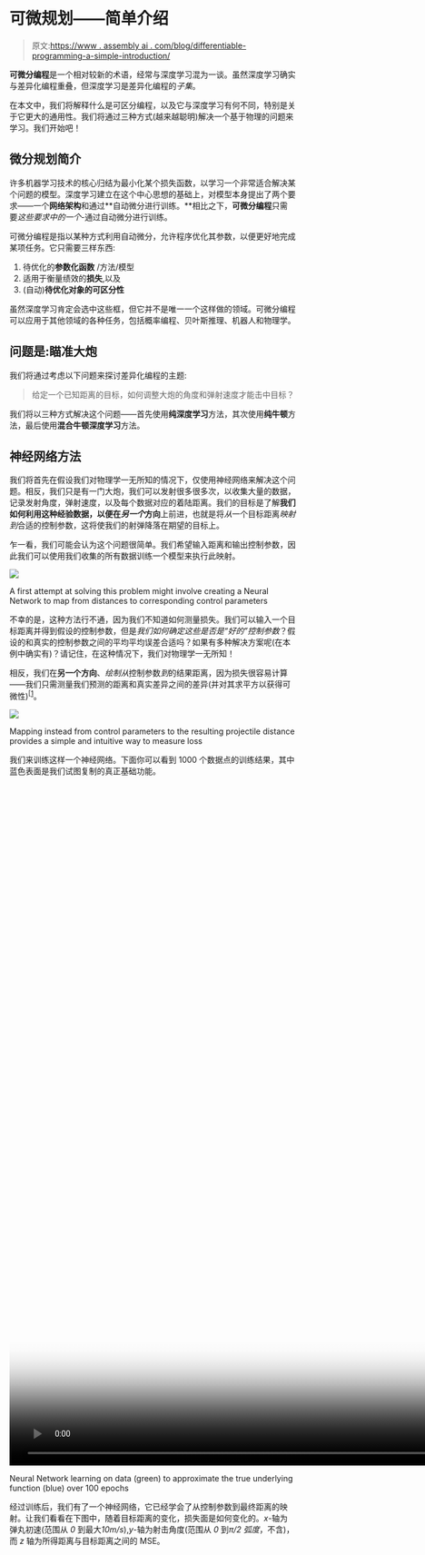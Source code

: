 # 可微规划——简单介绍

> 原文:[https://www . assembly ai . com/blog/differentiable-programming-a-simple-introduction/](https://www.assemblyai.com/blog/differentiable-programming-a-simple-introduction/)

**可微分编程**是一个相对较新的术语，经常与深度学习混为一谈。虽然深度学习确实与差异化编程重叠，但深度学习是差异化编程的*子集*。

在本文中，我们将解释什么是可区分编程，以及它与深度学习有何不同，特别是关于它更大的通用性。我们将通过三种方式(越来越聪明)解决一个基于物理的问题来学习。我们开始吧！

## 微分规划简介

许多机器学习技术的核心归结为最小化某个损失函数，以学习一个非常适合解决某个问题的模型。深度学习建立在这个中心思想的基础上，对模型本身提出了两个要求——一个**网络架构**和通过**自动微分进行训练。**相比之下，**可微分编程**只需要*这些要求中的一个*-通过自动微分进行训练。

可微分编程是指以某种方式利用自动微分，允许程序优化其参数，以便更好地完成某项任务。它只需要三样东西:

1.  待优化的**参数化函数** /方法/模型
2.  适用于衡量绩效的**损失**,以及
3.  (自动)**待优化对象的可区分性**

虽然深度学习肯定会选中这些框，但它并不是唯一一个这样做的领域。可微分编程可以应用于其他领域的各种任务，包括概率编程、贝叶斯推理、机器人和物理学。

## 问题是:瞄准大炮

我们将通过考虑以下问题来探讨差异化编程的主题:

> 给定一个已知距离的目标，如何调整大炮的角度和弹射速度才能击中目标？

我们将以三种方式解决这个问题——首先使用**纯深度学习**方法，其次使用**纯牛顿**方法，最后使用**混合牛顿深度学习**方法。

## 神经网络方法

我们将首先在假设我们对物理学一无所知的情况下，仅使用神经网络来解决这个问题。相反，我们只是有一门大炮，我们可以发射很多很多次，以收集大量的数据，记录发射角度，弹射速度，以及每个数据对应的着陆距离。我们的目标是了解**我们如何利用这种经验数据，以便在*另一个*方向**上前进，也就是将*从*一个目标距离*映射到*合适的控制参数，这将使我们的射弹降落在期望的目标上。

乍一看，我们可能会认为这个问题很简单。我们希望输入距离和输出控制参数，因此我们可以使用我们收集的所有数据训练一个模型来执行此映射。

![](../Images/d7a4ddae15cccc52b6be5bdafff1d326.png)

A first attempt at solving this problem might involve creating a Neural Network to map from distances to corresponding control parameters

不幸的是，这种方法行不通，因为我们不知道如何测量损失。我们可以输入一个目标距离并得到假设的控制参数，但是*我们如何确定这些是否是“好的”控制参数*？假设的和真实的控制参数之间的平均平均误差合适吗？如果有多种解决方案呢(在本例中确实有)？请记住，在这种情况下，我们对物理学一无所知！

相反，我们在**另一个方向**、*绘制从*控制参数*到*的结果距离，因为损失很容易计算——我们只需测量我们预测的距离和真实差异之间的差异(并对其求平方以获得可微性)<sup>[[1](https://www.assemblyai.com/blog/differentiable-programming-a-simple-introduction#footnotes)</sup>。

![](../Images/66c08504f1e35bd3c4dace79f4f7b587.png)

Mapping instead from control parameters to the resulting projectile distance provides a simple and intuitive way to measure loss

我们来训练这样一个神经网络。下面你可以看到 1000 个数据点的训练结果，其中蓝色表面是我们试图复制的真正基础功能。

<video src="https://www.assemblyai.com/blog/content/media/2022/02/NN_fitting.mp4" poster="https://img.spacergif.org/v1/1600x1200/0a/spacer.png" width="1600" height="1200" loop="" autoplay="" muted="" playsinline="" preload="metadata" style="background: transparent url('https://www.assemblyai.com/blog/content/images/2022/02/media-thumbnail-ember172.jpg') 50% 50% / cover no-repeat;">0:00/<input type="range" class="kg-video-seek-slider" max="100" value="0"><button class="kg-video-playback-rate">1×</button><input type="range" class="kg-video-volume-slider" max="100" value="100"></video>

Neural Network learning on data (green) to approximate the true underlying function (blue) over 100 epochs

经过训练后，我们有了一个神经网络，它已经学会了从控制参数到最终距离的映射。让我们看看在下图中，随着目标距离的变化，损失面是如何变化的。*x*-轴为弹丸初速(范围从 *0* 到最大*10m/s*),*y*-轴为射击角度(范围从 *0* 到*π/2 弧度*，不含)，而 *z* 轴为所得距离与目标距离之间的 MSE。

<video src="https://www.assemblyai.com/blog/content/media/2022/02/nn_loss_anim.mp4" poster="https://img.spacergif.org/v1/2400x1800/0a/spacer.png" width="2400" height="1800" loop="" autoplay="" muted="" playsinline="" preload="metadata" style="background: transparent url('https://www.assemblyai.com/blog/content/images/2022/02/media-thumbnail-ember189.jpg') 50% 50% / cover no-repeat;">0:00/<input type="range" class="kg-video-seek-slider" max="100" value="0"><button class="kg-video-playback-rate">1×</button><input type="range" class="kg-video-volume-slider" max="100" value="100"></video>

The empirical loss surface (as a function of initial velocity and launch angle) changes form depending on target distance

现在我们有了一个神经网络来近似从控制参数*到*最终距离的映射*，我们如何为给定的目标距离获得合适的控制参数呢？记得我们想要*输入*一个目标距离，*输出*控制参数，但是我们的神经网络映射到另一个方向。*

正如我们在上面的图中看到的，我们有一个损失面，它是控制参数的函数，其形状由我们的目标距离参数化；所以我们可以简单的用**渐变下降**<sup>[2](https://www.assemblyai.com/blog/differentiable-programming-a-simple-introduction#footnotes)</sup>！虽然我们首先使用梯度下降以便*学习*控制参数到距离映射的近似，但是我们现在使用梯度下降来*最小化*由我们的输入目标距离参数化的该映射的相应损失表面。现在让我们执行这个梯度下降:

<video src="https://www.assemblyai.com/blog/content/media/2022/02/nn_grad_desc_rotation.mp4" poster="https://img.spacergif.org/v1/1600x1200/0a/spacer.png" width="1600" height="1200" loop="" autoplay="" muted="" playsinline="" preload="metadata" style="background: transparent url('https://www.assemblyai.com/blog/content/images/2022/02/media-thumbnail-ember237.jpg') 50% 50% / cover no-repeat;">0:00/<input type="range" class="kg-video-seek-slider" max="100" value="0"><button class="kg-video-playback-rate">1×</button><input type="range" class="kg-video-volume-slider" max="100" value="100"></video>

Path of gradient descent towards empirical loss function minimum curve

我们从最初的猜测开始，并成功地学习了更好的控制参数，使我们更接近我们的目标。下面你可以看到下降过程中不同轨迹的动画，总共花费了数百次迭代。

<video src="https://www.assemblyai.com/blog/content/media/2022/02/nn_trajectories.mp4" poster="https://img.spacergif.org/v1/800x600/0a/spacer.png" width="800" height="600" loop="" autoplay="" muted="" playsinline="" preload="metadata" style="background: transparent url('https://www.assemblyai.com/blog/content/images/2022/02/media-thumbnail-ember210.jpg') 50% 50% / cover no-repeat;">0:00/<input type="range" class="kg-video-seek-slider" max="100" value="0"><button class="kg-video-playback-rate">1×</button><input type="range" class="kg-video-volume-slider" max="100" value="100"></video>

During gradient descent, the landing spot tends towards the target

我说学习到的控制参数是*更好*，而不是*正确，*故意的。请记住，尽管我们通过梯度下降使损失最小化(事实上可能达到零损失)，但这种损失是相对于真正的基本函数的近似形式而言的，该函数定义了控制参数和最终距离之间的关系。虽然我们*可能*学到了更好的控制参数，但我们不知道它们是完美的或者*甚至是足够的*。事实上，上面动画中的最终轨迹与目标有 **20 厘米**的误差，即使我们将梯度下降设置为最大 **5 厘米**的误差。相对于*近似*模型，误差最多为 5 厘米，但相对于*真实*模型，误差在技术上不受限制。

为了限制误差，我们需要输入一个目标，使用梯度下降(在固定的神经模型上)来学习控制参数，使用这些控制参数来运行实验并收集*真实的*结果距离，然后将该距离与输入的目标距离进行比较，对大量数据进行一些统计分析。

![](../Images/42bda68b22025d1517e525a9162ee41c.png)

Gradient descent to optimize the control parameters happens with respect to the empirical model - to determine its performance, the results need to be compared to real experimentation.

虽然这整个过程似乎是劳动密集型和不充分的，特别是考虑到预测性能和真实性能之间的差异的无界性，但这确实是我们在这种情况下所能做的最好的事情(省去了在更多数据上训练神经网络)。我们如何改进我们的方法？

## 牛顿方法

到现在为止，你应该已经注意到了我们上述方法的一个非常明显的问题——我们没有利用数百年来物理学为我们提供的对手头问题的洞察力，这种洞察力被方便地封装在我们可以利用的数学关系的形式中。

上面，我们对从控制参数到最终投射距离的映射进行了近似，但是如果我们知道运动定律*，为什么我们要用神经网络*来近似这个函数呢？在这种情况下，一个非常简单的运动学分析为我们提供了真实的基本映射，这反过来又为我们提供了真实的损失面，同样作为初始速度和喷射角的函数，并由目标距离参数化。让我们再来看看这个损失面是如何随着目标距离参数的变化而变化的。

<video src="https://www.assemblyai.com/blog/content/media/2022/02/loss_evolution.mp4" poster="https://img.spacergif.org/v1/2400x1800/0a/spacer.png" width="2400" height="1800" loop="" autoplay="" muted="" playsinline="" preload="metadata" style="background: transparent url('https://www.assemblyai.com/blog/content/images/2022/02/media-thumbnail-ember160.jpg') 50% 50% / cover no-repeat;">0:00/<input type="range" class="kg-video-seek-slider" max="100" value="0"><button class="kg-video-playback-rate">1×</button><input type="range" class="kg-video-volume-slider" max="100" value="100"></video>

How the *true* loss surface (which our Neural Network sought to approximate in the last section) changes as parameterized by target distance

真实损失面和近似模型损失面之间容易观察到的形式差异有助于我们突出前面方法的问题——最小化扰动损失面会产生不完美的控制参数。你会注意到，尽管表面趋势相同，但定义真实模型(蓝色)**中最小曲线的**抛物线与神经模型**(绿色)的最小曲线并不相同。也就是说，即使我们在经验损失面上适当地最小化，产生的控制参数也可能不在真实的解曲线上。**

<video src="https://www.assemblyai.com/blog/content/media/2022/03/comparison.mp4" poster="https://img.spacergif.org/v1/2400x1800/0a/spacer.png" width="2400" height="1800" loop="" autoplay="" muted="" playsinline="" preload="metadata" style="background: transparent url('https://www.assemblyai.com/blog/content/images/2022/03/media-thumbnail-ember4046.jpg') 50% 50% / cover no-repeat;">0:00/<input type="range" class="kg-video-seek-slider" max="100" value="0"><button class="kg-video-playback-rate">1×</button><input type="range" class="kg-video-volume-slider" max="100" value="100"></video>

Gradient descent on the empirical loss surface compared to the true loss surface. Note that the projections of the minimum curves of the empirical and true loss surfaces onto the control parameter plane would not perfectly align.

给定我们的真实损失面，我们可以像以前一样进行梯度下降。你可以在下面的图中看到梯度下降路径。

<video src="https://www.assemblyai.com/blog/content/media/2022/02/grad_path.mp4" poster="https://img.spacergif.org/v1/1600x1200/0a/spacer.png" width="1600" height="1200" loop="" autoplay="" muted="" playsinline="" preload="metadata" style="background: transparent url('https://www.assemblyai.com/blog/content/images/2022/02/media-thumbnail-ember148.jpg') 50% 50% / cover no-repeat;">0:00/<input type="range" class="kg-video-seek-slider" max="100" value="0"><button class="kg-video-playback-rate">1×</button><input type="range" class="kg-video-volume-slider" max="100" value="100"></video>

Path of gradient descent on true loss function

如果我们检查抛射体在下降过程中的轨迹，我们可以看到一个缓慢但稳定的调整到足够的控制参数。

<video src="https://www.assemblyai.com/blog/content/media/2022/02/output.mp4" poster="https://img.spacergif.org/v1/800x600/0a/spacer.png" width="800" height="600" loop="" autoplay="" muted="" playsinline="" preload="metadata" style="background: transparent url('https://www.assemblyai.com/blog/content/images/2022/02/media-thumbnail-ember218.jpg') 50% 50% / cover no-repeat;">0:00/<input type="range" class="kg-video-seek-slider" max="100" value="0"><button class="kg-video-playback-rate">1×</button><input type="range" class="kg-video-volume-slider" max="100" value="100"></video>

Gradient descent of the true loss function takes fewer iterations to reach suitable control parameters

真实损失表面具有全局更平滑的优点，产生更少的迭代和更稳健的下降。此外，与经验损失面相比，我们不必担心病态，如果我们在右上角(红色箭头)初始化，我们的下降会导致非常不正确的控制参数。与此相关，使用真实损失表面的好处是确保找到的解决方案实际上是正确的(只要我们的物理模型实际上反映了现实，但这是科学而不是机器学习的范围)。

![](../Images/e1ecd887621ab39d6698de298fd16f70.png)

The true loss surface (blue, left) is globally smooth and provides more robust and accurate gradient descent when compared to the empirical (green, right) loss surface

在这一点上，你可能想知道*为什么我们首先要提出神经网络*。如果我们可以简单地对真实损失函数执行梯度下降，为什么我们不首先这样做呢？答案是，*最佳*方法实际上结合了前两种方法，产生了一种混合牛顿神经网络方法，也就是**可微规划**方法。

## 微分规划方法

在上述两种情况下，我们都需要执行梯度下降。这意味着，如果我们要部署这样一个模型，我们将不得不担心未知的运行时间、不良的学习率、陷入局部极小值等等。基于梯度的优化需求最终源于我们无法设计一种方法来测量与输出控制参数相关的**损失**:

![](../Images/2d096ef265d2245e9b513b45a14c3003.png)

Previously, in our physics-blind method, we did not know how to measure loss with respect to output control parameters

这种无法设计合适的损失导致我们翻转输入和输出，给我们一个可感知的损失作为目标距离和预测距离之间的 MSE，然后执行梯度下降以获得足够的控制参数。虽然我们可以利用我们的物理知识以这种方式优化真实损失表面，但我们可以通过使用物理模型生成可感知损失函数来做得更好。

结果是一种**可微分编程方法**，其中我们将从到目标距离*的*映射到*相应的控制参数，然后从这些参数得到的*到*的真实距离。结果是**实际上是一个自动编码网络**，其中神经网络学习物理模型的“逆” <sup>[ [3](https://www.assemblyai.com/blog/differentiable-programming-a-simple-introduction#footnotes) ]</sup> ，该物理模型从控制参数映射到结果距离:*

<video src="https://www.assemblyai.com/blog/content/media/2022/02/model_transitions.mp4" poster="https://img.spacergif.org/v1/1280x720/0a/spacer.png" width="1280" height="720" loop="" autoplay="" muted="" playsinline="" preload="metadata" style="background: transparent url('https://www.assemblyai.com/blog/content/images/2022/02/media-thumbnail-ember192.jpg') 50% 50% / cover no-repeat;">0:00/<input type="range" class="kg-video-seek-slider" max="100" value="0"><button class="kg-video-playback-rate">1×</button><input type="range" class="kg-video-volume-slider" max="100" value="100"></video>

We incorporate prior domain-specific knowledge to create an "autoencoding" network which we can backpropagate through to train our approximation network

由于我们的物理模型由可微分函数组成，我们可以通过网络反向传播，并更新神经网络的参数进行学习。

结果是一个预测网络，它将目标距离的**映射到合适的控制参数**，这是我们一直以来的目标。一旦我们使用它来生成预测的控制参数，物理模型就可以用来*验证*控制参数产生的着陆距离在我们目标距离的允许误差之内。

如果着陆距离不合适，我们可以再次**在真实模型上执行梯度下降**，但是这次**使用预测的控制参数作为起点，而不是随机初始化**。因此，使用差异化编程方法，我们有:

1.  预先训练好的 神经模型**，能够在给定目标距离的情况下快速提供控制参数估计值**
2.  验证这些控制参数确实会使抛射体充分接近目标的方法**,以及**
3.  如果控制参数*不足*，则**调整**控制参数的快速方法(平均需要比随机初始化少得多的迭代)。

我们可以在下图中看到整个系统:

![](../Images/13fb1c5e393951cc337ed80a66da89ea.png)

Complete schematic of the Differentiable Programming approach to solving the Cannon Problem

想学习如何构建这样一个可微分的编程模型吗？

我们将很快发布一篇关于如何用[谷歌的 JAX](https://www.assemblyai.com/blog/why-you-should-or-shouldnt-be-using-jax-in-2022/) 做到这一点的文章，所以一定要关注我们的时事通讯，这样你就不会错过它了！

[Subscribe](https://assemblyai.us17.list-manage.com/subscribe?u=cb9db7b18b274c2d402a56c5f&id=2116bf7c68)

## 最后的话

虽然我们为混合神经-物理模型提供了一个简单、高级的可微分编程用例，但它的应用远远超出了这个例子。利用差异化编程 <sup>[ [4](https://www.assemblyai.com/blog/differentiable-programming-a-simple-introduction/#footnotes) ]</sup> 为他们的项目注入人工智能的一些领域有:

*   卫生保健
    *   [定量系统药理学](https://www.cell.com/trends/pharmacological-sciences/fulltext/S0165-6147(20)30211-X)
    *   [基于生理的药代动力学](https://www.cell.com/trends/pharmacological-sciences/fulltext/S0165-6147(20)30211-X)
    *   患者反应预测
*   活力
    *   [自动气候参数化](https://arxiv.org/abs/2010.12559)
    *   建筑物的加速能效模型
    *   电池供电飞机材料的最佳化
*   [科学机器学习](https://arxiv.org/abs/2001.04385)
*   [普适微分方程](https://sciml.ai/)
*   [概率编程](https://turing.ml/stable/)
*   [强化学习](https://github.com/jonathan-laurent/AlphaZero.jl)

对于那些对更高级的用例感兴趣的人来说， [Julia 编程语言](https://julialang.org/)的团队有一些关于差异化编程<sup>[4](https://www.assemblyai.com/blog/differentiable-programming-a-simple-introduction#footnotes)</sup>的很棒的资源。

如需更多学习资源，请随时查看我们的[博客](https://www.assemblyai.com/blog/)或 [YouTube](https://www.youtube.com/c/AssemblyAI) 频道。或者，关注我们的[时事通讯](https://assemblyai.us17.list-manage.com/subscribe?u=cb9db7b18b274c2d402a56c5f&id=2116bf7c68)或[推特](https://twitter.com/AssemblyAI)以便在我们发布新内容时保持关注。

## 脚注

1.  请注意，我们正在进行纯机器学习——我们可能对手头的情况一无所知，只将数据视为 3 列数字 *a、b、*和 c，只要我们被告知 MSE 是一个适当的损失函数，训练模型仍然是成功的。
2.  这里应该注意的是，即使底层的真实模型是不可微的或者甚至是连续的，近似模型也*保证*是可微的，因此我们可以确定梯度下降是一种可行的优化方法。这种保证源于神经网络是可微函数的组合，因此它本身是全局可微的。
3.  这在数学意义上不是真正的逆，因为从控制参数到结果距离的正向映射不是内射的。它只是一个逆过程，在这个意义上，它通过正向映射的最小化级别曲线找到一条路径，作为目标距离的函数。
4.  涵盖这些主题的讲座可以在[这里](https://www.youtube.com/watch?v=rF2QAJLM730)找到，并且是本文中大炮问题的灵感来源。